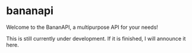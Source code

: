 # bananapi

Welcome to the BananAPI, a multipurpose API for your needs!

This is still currently under development. If it is finished, I will announce it here.
